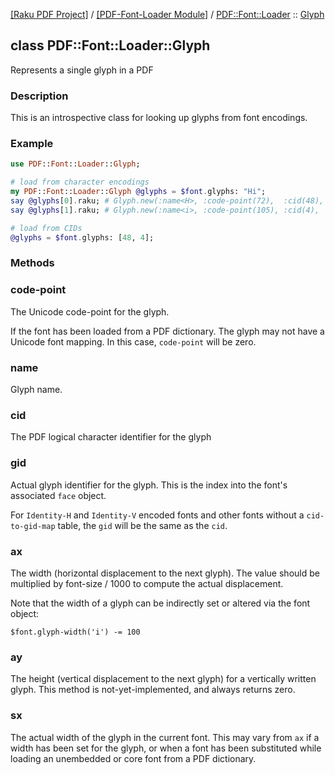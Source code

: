 [[Raku PDF Project]](https://pdf-raku.github.io)
 / [[PDF-Font-Loader Module]](https://pdf-raku.github.io/PDF-Font-Loader-raku)
 / [PDF::Font::Loader](https://pdf-raku.github.io/PDF-Font-Loader-raku/PDF/Font/Loader)
 :: [Glyph](https://pdf-raku.github.io/PDF-Font-Loader-raku/PDF/Font/Loader/Glyph)

class PDF::Font::Loader::Glyph
------------------------------

Represents a single glyph in a PDF

### Description

This is an introspective class for looking up glyphs from font encodings.

### Example

```raku
use PDF::Font::Loader::Glyph;

# load from character encodings
my PDF::Font::Loader::Glyph @glyphs = $font.glyphs: "Hi";
say @glyphs[0].raku; # Glyph.new(:name<H>, :code-point(72),  :cid(48), :gid(26), :ax(823), :ay(0))
say @glyphs[1].raku; # Glyph.new(:name<i>, :code-point(105), :cid(4),  :gid(21), :ax(334), :ay(0)

# load from CIDs
@glyphs = $font.glyphs: [48, 4];
```

### Methods

### code-point

The Unicode code-point for the glyph.

If the font has been loaded from a PDF dictionary. The glyph may not have a Unicode font mapping. In this case, `code-point` will be zero.

### name

Glyph name.

### cid

The PDF logical character identifier for the glyph

### gid

Actual glyph identifier for the glyph. This is the index into the font's associated `face` object.

For `Identity-H` and `Identity-V` encoded fonts and other fonts without a `cid-to-gid-map` table, the `gid` will be the same as the `cid`.

### ax

The width (horizontal displacement to the next glyph). The value should be multiplied by font-size / 1000 to compute the actual displacement.

Note that the width of a glyph can be indirectly set or altered via the font object:

`$font.glyph-width('i') -= 100`

### ay

The height (vertical displacement to the next glyph) for a vertically written glyph. This method is not-yet-implemented, and always returns zero.

### sx

The actual width of the glyph in the current font. This may vary from `ax` if a width has been set for the glyph, or when a font has been substituted while loading an unembedded or core font from a PDF dictionary.

